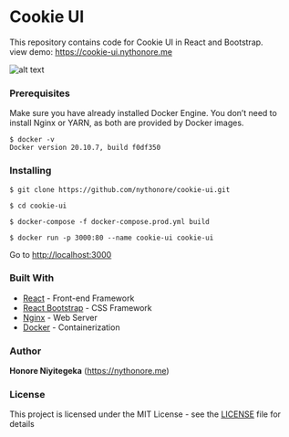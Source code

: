 # Cookie UI

This repository contains code for Cookie UI in React and Bootstrap.\
view demo: https://cookie-ui.nythonore.me

![alt text](https://nythonore.me/work/cookie.png)

### Prerequisites

Make sure you have already installed Docker Engine. You don’t need to install Nginx or YARN, as both are provided by Docker images.

```
$ docker -v
Docker version 20.10.7, build f0df350
```

### Installing

```
$ git clone https://github.com/nythonore/cookie-ui.git
```

```
$ cd cookie-ui
```

```
$ docker-compose -f docker-compose.prod.yml build
```

```
$ docker run -p 3000:80 --name cookie-ui cookie-ui
```

Go to [http://localhost:3000](http://localhost:3000)

### Built With

- [React](https://www.typescriptlang.org/) - Front-end Framework
- [React Bootstrap](https://react-bootstrap.github.io/) - CSS Framework
- [Nginx](https://nginx.org/en/) - Web Server
- [Docker](https://www.docker.com/) - Containerization

### Author

**Honore Niyitegeka** (https://nythonore.me)

### License

This project is licensed under the MIT License - see the [LICENSE](LICENSE) file for details
